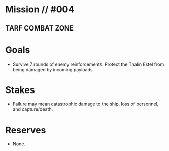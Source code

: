 # Mission // #004
## TARF COMBAT ZONE

# Goals
- Survive 7 rounds of enemy reinforcements. Protect the Thalin Estel from being damaged by incoming payloads.

# Stakes
- Failure may mean catastrophic damage to the ship, loss of personnel, and capture/death.

# Reserves
- None.